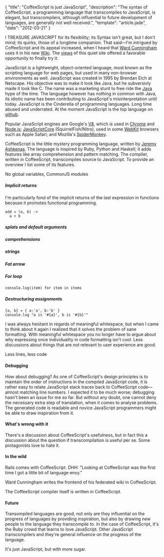 {
  "title": "CoffeeScript is just JavaScript",
  "description": "The syntax of CoffeeScript, a programming language that transcompiles to JavaScript, is elegant, but transcompilers, although influential to future development of languages, are generally not well received.",
  "template": "article.jade",
  "date": "2012-03-21"
}

I TREASURE JAVASCRIPT for its flexibility; its Syntax isn't great, but I don't mind; its quirks, those of a longtime companion. That said—I'm intrigued by CoffeeScript and its appeal increased, when I heard that [Ward Cunningham](http://en.wikipedia.org/wiki/Ward_Cunningham) uses it in his new [Wiki](https://github.com/WardCunningham/Smallest-Federated-Wiki). The [views](http://michaelnisi.github.com/michaelnisi/home.html) of this quiet site offered a favorable opportunity to finally try it.

JavaScript is a lightweight, object-oriented language, most known as the scripting language for web pages, but used in many non-browser environments as well. JavaScript was created in 1995 by Brendan Eich at Netscape. His objective was to make it look like Java, but he subversivly made it look like C. The name was a marketing stunt to free ride the [Java](http://en.wikipedia.org/wiki/Java_(programming_language)) hype of the time. The language however has nothing in common with Java, its idiotic name has been contributing to JavaScript's misinterpretation until today. JavaScript is the Cinderella of programming languages. Long time abused and underrated. At the moment JavaScript is the top language on [github](https://github.com/languages).

Popular JavaScript engines are Google's [V8](http://code.google.com/p/v8/), which is used in [Chrome](https://www.google.com/chrome) and [Node.js](http://nodejs.org/); [JavaScriptCore](http://www.webkit.org/projects/javascript/) (SquirrelFish/Nitro), used in some [WebKit](http://www.webkit.org/) browsers such as Apple Safari; and Mozilla's [SpiderMonkey](https://developer.mozilla.org/en/SpiderMonkey).

CoffeeScript is the little mystery programming language, written by [Jeremy Ashkenas](https://github.com/jashkenas). The language is inspired by Ruby, Python and Haskell; it adds features like array comprehension and pattern matching. The compiler, written in CoffeeScript, transcompiles source to JavaScript. To provide an overview I list some of its features. 

No global variables, CommonJS modules

##### Implicit returns

I'm particularly fond of the implicit returns of the last expression in functions because it promotes functional programming.

    add = (a, b) ->
      a + b

##### splats and default arguments

##### comprehensions

##### strings

##### Fat arrow

##### For loop

    console.log(item) for item in items

##### Destructuring assignments

	{a, b} = { a:'a', b:'b' }
	console.log "a is '#{a}', b is '#{b}'"

I was always hesitant in regards of meaningful whitespace, but when I came to think about it again I realized that it solves the problem of sane formatting. With meaningful whitespace you no longer have to argue about why expressing once individuality in code formatting isn't cool. Less discussions about things that are not relevant to user experience are good.

Less lines, less code


#### Debugging
How about debugging? As one of CoffeeScript's design principles is to maintain the order of instructions in the compiled JavaScript code, it is rather easy to relate JavaScript stack traces back to CoffeeScript code—almost matching line numbers. I expected it to be much worse; debugging hasn't been an issue for me so far. 
But without any doubt, one cannot deny the necessary extra step of translation, when it comes to analyse problems. The generated code is readable and novice JavaScript programmers might be able to draw inspiration from it.

#### What's wrong with it
There's a discussion about CoffeeScript's usefulness, but in fact this a discussion about the question if transcompilation is useful per se. Some protagonists love to hate it.

#### In the wild 
Rails comes with CoffeeScript. DHH: "Looking at CoffeeScript was the first time I got a little bit of language envy." 

Ward Cunningham writes the frontend of his federated wiki in CoffeeScript.

The CoffeeScript compiler itself is written in CoffeeScript.

#### Future
Transompiled languages are good, not only are they influential on the progress of languages by providing inspiration, but also by drawing new people to the language they transcompile to. In the case of CoffeeScript, it's the Ruby crowd that learns to love JavaScript. Other JavaScript transcompilers and they're general influence on the progress of the language.

It's just JavaScript, but with more sugar.
